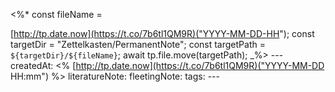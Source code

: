 <%* const fileName =

[http://tp.date.now](https://t.co/7b6tl1QM9R)("YYYY-MM-DD-HH"); const targetDir = "Zettelkasten/PermanentNote"; const targetPath = `${targetDir}/${fileName}`; await tp.file.move(targetPath); _%> --- createdAt: <% [http://tp.date.now](https://t.co/7b6tl1QM9R)("YYYY-MM-DD HH:mm") %> literatureNote: fleetingNote: tags: ---